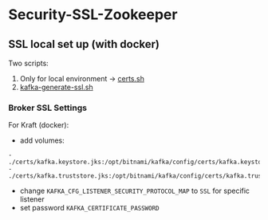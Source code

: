 # Security-SSL-Zookeeper

## SSL local set up (with docker)

Two scripts:

1. Only for local environment -> [certs.sh](..%2Fdocker%2Fcerts%2Fcerts.sh)
2. [kafka-generate-ssl.sh](https://raw.githubusercontent.com/confluentinc/confluent-platform-security-tools/master/kafka-generate-ssl.sh)

### Broker SSL Settings

For Kraft (docker):

* add volumes:

```
- ./certs/kafka.keystore.jks:/opt/bitnami/kafka/config/certs/kafka.keystore.jks:ro
- ./certs/kafka.truststore.jks:/opt/bitnami/kafka/config/certs/kafka.truststore.jks:ro
```

* change `KAFKA_CFG_LISTENER_SECURITY_PROTOCOL_MAP` to `SSL` for specific listener
* set password `KAFKA_CERTIFICATE_PASSWORD`